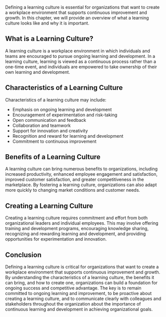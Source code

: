 
Defining a learning culture is essential for organizations that want to create a workplace environment that supports continuous improvement and growth. In this chapter, we will provide an overview of what a learning culture looks like and why it is important.

What is a Learning Culture?
---------------------------

A learning culture is a workplace environment in which individuals and teams are encouraged to pursue ongoing learning and development. In a learning culture, learning is viewed as a continuous process rather than a one-time event, and individuals are empowered to take ownership of their own learning and development.

Characteristics of a Learning Culture
-------------------------------------

Characteristics of a learning culture may include:

* Emphasis on ongoing learning and development
* Encouragement of experimentation and risk-taking
* Open communication and feedback
* Collaboration and teamwork
* Support for innovation and creativity
* Recognition and reward for learning and development
* Commitment to continuous improvement

Benefits of a Learning Culture
------------------------------

A learning culture can bring numerous benefits to organizations, including increased productivity, enhanced employee engagement and satisfaction, improved customer satisfaction, and greater competitiveness in the marketplace. By fostering a learning culture, organizations can also adapt more quickly to changing market conditions and customer needs.

Creating a Learning Culture
---------------------------

Creating a learning culture requires commitment and effort from both organizational leaders and individual employees. This may involve offering training and development programs, encouraging knowledge sharing, recognizing and rewarding learning and development, and providing opportunities for experimentation and innovation.

Conclusion
----------

Defining a learning culture is critical for organizations that want to create a workplace environment that supports continuous improvement and growth. By understanding the characteristics of a learning culture, the benefits it can bring, and how to create one, organizations can build a foundation for ongoing success and competitive advantage. The key is to remain committed to ongoing learning and improvement, to be proactive about creating a learning culture, and to communicate clearly with colleagues and stakeholders throughout the organization about the importance of continuous learning and development in achieving organizational goals.
